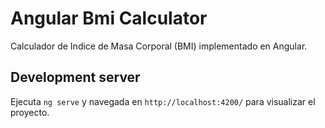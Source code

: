 # Angular Bmi Calculator

Calculador de Indice de Masa Corporal (BMI) implementado en Angular. 

## Development server

Ejecuta `ng serve` y navegada en `http://localhost:4200/` para visualizar el proyecto.
